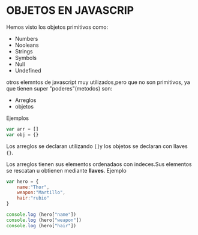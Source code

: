 # OBJETOS EN JAVASCRIP
Hemos visto los objetos primitivos como:

- Numbers
- Nooleans
- Strings
- Symbols
- Null
- Undefined 

otros elemntos de javascript muy utilizados,pero que no son primitivos, ya que tienen super "poderes"(metodos) son:
- Arreglos 
- objetos 


Ejemplos 
```javascript
var arr = []
var obj = {}
```
Los arreglos se declaran utilizando `[]`y los objetos se declaran con llaves `{}`.

Los arreglos tienen sus elementos ordenadaos con indeces.Sus elementos se rescatan u obtienen mediante **llaves**. Ejemplo

```javascript
var hero = {
    name:"Thor",
    weapon:"Martillo",
    hair:"rubio"
}

console.log (hero["name"])
console.log (hero["weapon"])
console.log (hero["hair"])
```

